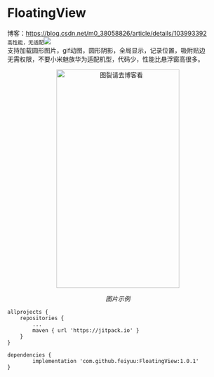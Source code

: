 # FloatingView
博客：https://blog.csdn.net/m0_38058826/article/details/103993392  
```高性能，无适配```[![](https://jitpack.io/v/feiyuu/FloatingView.svg)](https://jitpack.io/#feiyuu/FloatingView)  
支持加载圆形图片，gif动图，圆形阴影，全局显示，记录位置，吸附贴边  
无需权限，不要小米魅族华为适配机型，代码少，性能比悬浮窗高很多。  


<p align="center">
	<img src="https://github.com/feiyuu/FloatingView/blob/master/untitled.gif" alt="图裂请去博客看"  width="280" height="498">
	<p align="center">
		<em>图片示例</em>
	</p>
</p>

	allprojects {
		repositories {
			...
			maven { url 'https://jitpack.io' }
		}
	}

	dependencies {
	        implementation 'com.github.feiyuu:FloatingView:1.0.1'
	}
